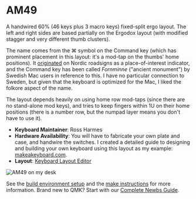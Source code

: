 # AM49

A handwired 60% (46 keys plus 3 macro keys) fixed-split ergo layout. The left and right sides are based partially on the Ergodox layout (with modified stagger and very different thumb clusters). 

The name comes from the ⌘ symbol on the Command key (which has prominent placement in this layout: it's a mod-tap on the thumbs' home positions). It [originated](https://en.wikipedia.org/wiki/Command_key#Origin_of_the_symbol) on Nordic roadsigns as a place-of-interest indicator, and the Command key has been called _Fornminne_ ("ancient monument") by Swedish Mac users in reference to this. I have no particular connection to Sweden, but given that the keyboard is optimized for the Mac, I liked the folkore aspect of the name. 

The layout depends heavily on using home row mod-taps (since there are no stand-alone mod keys), and tries to keep fingers within 1U on their home positions (there is a number row, but the numpad layer means you don't have to use it).

* **Keyboard Maintainer**: Ross Harmes
* **Hardware Availability**: You will have to fabricate your own plate and case, and handwire the switches. I created a detailed guide to designing and building your own keyboard using this layout as my example: [makeakeyboard.com](https://makeakeyboard.com/).
* **Layout**: [Keyboard Layout Editor](http://www.keyboard-layout-editor.com/#/gists/aaa64d553c73dd6a8e15c7e91637d76c)

![AM49 on my desk](https://makeakeyboard.com/images/assembly-final-1520.jpg)

See the [build environment setup](https://docs.qmk.fm/#/getting_started_build_tools) and the [make instructions](https://docs.qmk.fm/#/getting_started_make_guide) for more information. Brand new to QMK? Start with our [Complete Newbs Guide](https://docs.qmk.fm/#/newbs).